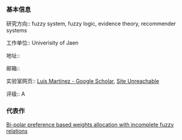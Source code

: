 ### 基本信息
<!-- 在冒号之后写，方便 dataview 检索并汇总内容 -->

研究方向:: fuzzy system, fuzzy logic, evidence theory, recommender systems

工作单位:: Univerisity of Jaen

地址:: 

邮箱:: 

实验室网页:: [‪Luis Martínez‬ - ‪Google Scholar‬](https://scholar.google.com/citations?user=PG3D8UMAAAAJ&hl=en&oi=ao), [Site Unreachable](https://sinbad2.ujaen.es/es/users/martin)

评级:: A

### 代表作
<!-- 可以从 google scholar 或者 web of science 中找，5 篇左右即可 -->

[Bi-polar preference based weights allocation with incomplete fuzzy relations](https://www.sciencedirect.com/science/article/pii/S0020025522013883)
